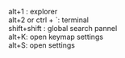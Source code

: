 alt+1 : explorer  
alt+2 or ctrl + \`: terminal  
shift+shift : global search pannel  
alt+K: open keymap settings  
alt+S: open settings  
